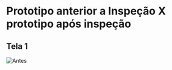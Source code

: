 # Prototipo anterior a Inspeção X prototipo após inspeção

## Tela 1

![Antes](https://github.com/user-attachments/assets/72b258b3-5912-4b8e-848a-ea2ad394a3a8)




